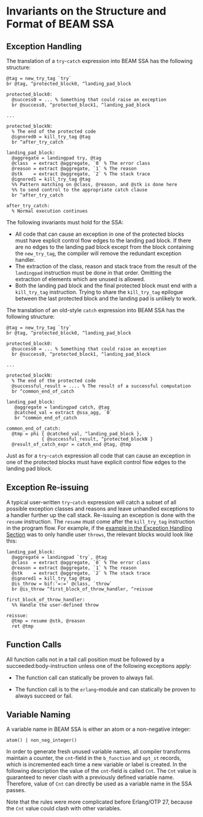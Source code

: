 Invariants on the Structure and Format of BEAM SSA
==================================================

Exception Handling
------------------

The translation of a `try`-`catch` expression into BEAM SSA has the
following structure:

    @tag = new_try_tag `try`
	br @tag, ^protected_block0, ^landing_pad_block

	protected_block0:
	  @success0 = ... % Something that could raise an exception
	  br @success0, ^protected_block1, ^landing_pad_block

	...

	protected_blockN:
	  % The end of the protected code
	  @ignored0 = kill_try_tag @tag
      br ^after_try_catch

	landing_pad_block:
	  @aggregate = landingpad try, @tag
	  @class  = extract @aggregate, `0` % The error class
	  @reason = extract @aggregate, `1` % The reason
	  @stk    = extract @aggregate, `2` % The stack trace
	  @ignored1 = kill_try_tag @tag
	  %% Pattern matching on @class, @reason, and @stk is done here
	  %% to send control to the appropriate catch clause
      br ^after_try_catch

    after_try_catch:
      % Normal execution continues

The following invariants must hold for the SSA:

 * All code that can cause an exception in one of the protected blocks
   must have explicit control flow edges to the landing pad block. If
   there are no edges to the landing pad block except from the block
   containing the `new_try_tag`, the compiler will remove the
   redundant exception handler.
 * The extraction of the class, reason and stack trace from the result
   of the `landingpad` instruction must be done in that
   order. Omitting the extraction of elements which are unused is
   allowed.
 * Both the landing pad block and the final protected block must end
   with a `kill_try_tag` instruction. Trying to share the
   `kill_try_tag` epilogue between the last protected block and the
   landing pad is unlikely to work.

The translation of an old-style `catch` expression into BEAM SSA has
the following structure:

    @tag = new_try_tag `try`
	br @tag, ^protected_block0, ^landing_pad_block

	protected_block0:
	  @success0 = ... % Something that could raise an exception
	  br @success0, ^protected_block1, ^landing_pad_block

	...

	protected_blockN:
	  % The end of the protected code
	  @successful_result = .... % The result of a successful computation
	  br ^common_end_of_catch

	landing_pad_block:
	   @aggregate = landingpad catch, @tag
	   @catched_val = extract @ssa_agg, `0`
	   br ^common_end_of_catch

	common_end_of_catch:
	  @tmp = phi { @catched_val, ^landing_pad_block },
	             { @successful_result, ^protected_blockN }
	  @result_of_catch_expr = catch_end @tag, @tmp

Just as for a `try`-`catch` expression all code that can cause an
exception in one of the protected blocks must have explicit control
flow edges to the landing pad block.

Exception Re-issuing
--------------------

A typical user-written `try`-`catch` expression will catch a subset of
all possible exception classes and reasons and leave unhandled
exceptions to a handler further up the call stack. Re-issuing an
exception is done with the `resume` instruction. The `resume` must
come after the `kill_try_tag` instruction in the program flow. For
example, if the [example in the Exception Handling Section](#exception-handling)
was to only handle user `throws`, the relevant blocks would look like this:

	landing_pad_block:
	  @aggregate = landingpad `try`, @tag
	  @class  = extract @aggregate, `0` % The error class
	  @reason = extract @aggregate, `1` % The reason
	  @stk    = extract @aggregate, `2` % The stack trace
	  @ignored1 = kill_try_tag @tag
	  @is_throw = bif:'=:=' @class, `throw`
      br @is_throw ^first_block_of_throw_handler, ^reissue

	first_block_of_throw_handler:
	  %% Handle the user-defined throw

	reissue:
	  @tmp = resume @stk, @reason
	  ret @tmp

Function Calls
--------------

All function calls not in a tail call position must be followed by a
succeeded:body-instruction unless one of the following exceptions
apply:

* The function call can statically be proven to always fail.

* The function call is to the `erlang`-module and can statically be
  proven to always succeed or fail.

Variable Naming
---------------

A variable name in BEAM SSA is either an atom or a non-negative
integer:

    atom() | non_neg_integer()

In order to generate fresh unused variable names, all compiler
transforms maintain a counter, the `cnt`-field in the `b_function` and
`opt_st` records, which is incremented each time a new variable or
label is created. In the following description the value of the
`cnt`-field is called `Cnt`. The `Cnt` value is guaranteed to never
clash with a previously defined variable name. Therefore, value of
`Cnt` can directly be used as a variable name in the SSA passes.

Note that the rules were more complicated before Erlang/OTP 27, because
the `Cnt` value could clash with other variables.
